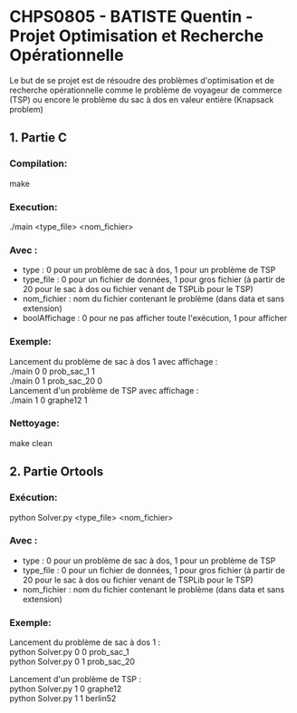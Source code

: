 # CHPS0805 - BATISTE Quentin - Projet Optimisation et Recherche Opérationnelle
Le but de se projet est de résoudre des problèmes d'optimisation et de recherche opérationnelle comme le problème de voyageur 
de commerce (TSP) ou encore le problème du sac à dos en valeur entière (Knapsack problem)


## 1. Partie C
### Compilation:
make
### Execution:
./main <type> <type_file> <nom_fichier> <boolAffichage>

### Avec :
- type : 0 pour un problème de sac à dos, 1 pour un problème de TSP
- type_file : 0 pour un fichier de données, 1 pour gros fichier (à partir de 20 pour le sac à dos ou fichier venant de TSPLib pour le TSP)
- nom_fichier : nom du fichier contenant le problème (dans data et sans extension) 
- boolAffichage : 0 pour ne pas afficher toute l'exécution, 1 pour afficher

### Exemple:
Lancement du problème de sac à dos 1 avec affichage : <br> ./main 0 0 prob_sac_1 1 <br> ./main 0 1 prob_sac_20 0<br>
Lancement d'un problème de TSP avec affichage : <br> ./main 1 0 graphe12 1

### Nettoyage:
make clean

## 2. Partie Ortools

### Exécution:
python Solver.py <type> <type_file> <nom_fichier>

### Avec :
- type : 0 pour un problème de sac à dos, 1 pour un problème de TSP
- type_file : 0 pour un fichier de données, 1 pour gros fichier (à partir de 20 pour le sac à dos ou fichier venant de TSPLib pour le TSP)
- nom_fichier : nom du fichier contenant le problème (dans data et sans extension)

### Exemple:
Lancement du problème de sac à dos 1 : 
<br> python Solver.py 0 0 prob_sac_1
<br> python Solver.py 0 1 prob_sac_20

Lancement d'un problème de TSP :
<br> python Solver.py 1 0 graphe12
<br> python Solver.py 1 1 berlin52